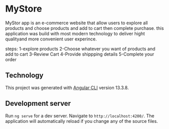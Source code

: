 

# MyStore 

MyStor app is an e-commerce website that allow users to explore
all products and choose products and add to cart then complete purchase. 
this application was build with most modern technology to deliver hight qualityand more convenient user experince.

steps:
1-explore products
2-Choose whatever you want of products and add to cart
3-Review Cart
4-Provide shippping details
5-Complete your order


## Technology

This project was generated with [Angular CLI](https://github.com/angular/angular-cli) version 13.3.8.

## Development server

Run `ng serve` for a dev server. Navigate to `http://localhost:4200/`. The application will automatically reload if you change any of the source files.


